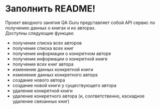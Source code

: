 # Заполнить README!

Проект вводного занятия QA Guru представляет собой API сервис по получению данных о книгах и их авторах.  
Доступны следующие функции:
- получение списка всех авторов
- получение списка всех книг
- получение информации о конкретном авторе
- получение информации о конкретной книге
- получение всех книг автора
- изменение данных конкретной книги
- изменение данных конкретного автора
- создание нового автора
- создание новой книги у существующего автора
- удаление конкретной книги
- удаление конкретного автора (и, соответственно, каскадное удаление связанных книг)